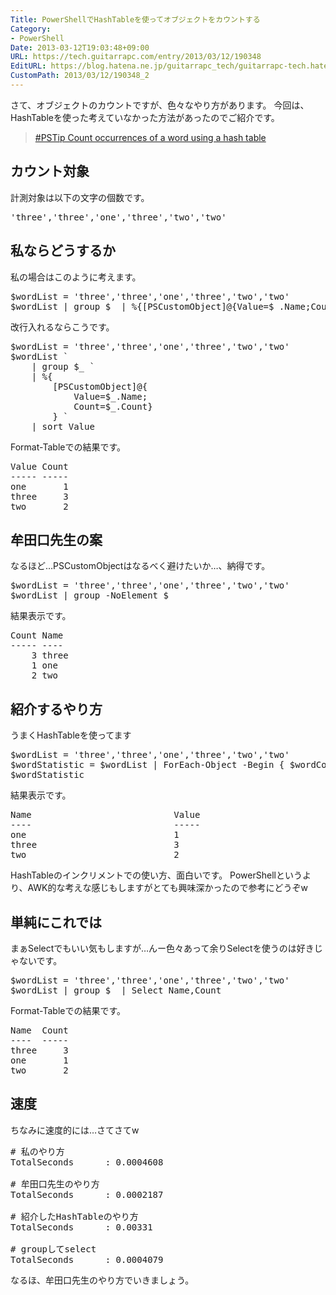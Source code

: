 ```yaml
---
Title: PowerShellでHashTableを使ってオブジェクトをカウントする
Category:
- PowerShell
Date: 2013-03-12T19:03:48+09:00
URL: https://tech.guitarrapc.com/entry/2013/03/12/190348
EditURL: https://blog.hatena.ne.jp/guitarrapc_tech/guitarrapc-tech.hatenablog.com/atom/entry/11696248318757675540
CustomPath: 2013/03/12/190348_2
---
```


さて、オブジェクトのカウントですが、色々なやり方があります。
今回は、HashTableを使った考えていなかった方法があったのでご紹介です。

<blockquote><a href="http://www.powershellmagazine.com/2013/01/21/pstip-count-occurrences-of-a-word-using-a-hash-table/" target="_blank">#PSTip Count occurrences of a word using a hash table</a></blockquote>



<h2>カウント対象</h2>
計測対象は以下の文字の個数です。
<pre class="brush: powershell">
'three','three','one','three','two','two'
</pre>

<h2>私ならどうするか</h2>
私の場合はこのように考えます。
<pre class="brush: powershell">
$wordList = 'three','three','one','three','two','two'
$wordList | group $_ | %{[PSCustomObject]@{Value=$_.Name;Count=$_.Count}} | sort Value
</pre>

改行入れるならこうです。
<pre class="brush: powershell">
$wordList = 'three','three','one','three','two','two'
$wordList `
    | group $_ `
    | %{
        [PSCustomObject]@{
            Value=$_.Name;
            Count=$_.Count}
        } `
    | sort Value
</pre>

Format-Tableでの結果です。
<pre class="brush: powershell">
Value Count
----- -----
one       1
three     3
two       2
</pre>

<h2>牟田口先生の案</h2>
なるほど…PSCustomObjectはなるべく避けたいか…、納得です。
<pre class="brush: powershell">
$wordList = 'three','three','one','three','two','two'
$wordList | group -NoElement $_
</pre>

結果表示です。
<pre class="brush: powershell">
Count Name
----- ----
    3 three
    1 one
    2 two
</pre>

<h2>紹介するやり方</h2>
うまくHashTableを使ってます
<pre class="brush: powershell">
$wordList = 'three','three','one','three','two','two'
$wordStatistic = $wordList | ForEach-Object -Begin { $wordCounts=@{} } -Process { $wordCounts.$_++ } -End { $wordCounts }
$wordStatistic
</pre>

結果表示です。
<pre class="brush: powershell">
Name                           Value
----                           -----
one                            1
three                          3
two                            2
</pre>

HashTableのインクリメントでの使い方、面白いです。
PowerShellというより、AWK的な考えな感じもしますがとても興味深かったので参考にどうぞw


<h2>単純にこれでは</h2>
まぁSelectでもいい気もしますが…んー色々あって余りSelectを使うのは好きじゃないです。
<pre class="brush: powershell">
$wordList = 'three','three','one','three','two','two'
$wordList | group $_ | Select Name,Count
</pre>

Format-Tableでの結果です。
<pre class="brush: powershell">
Name  Count
----  -----
three     3
one       1
two       2
</pre>

<h2>速度</h2>
ちなみに速度的には…さてさてw

<pre class="brush: powershell">
# 私のやり方
TotalSeconds      : 0.0004608

# 牟田口先生のやり方
TotalSeconds      : 0.0002187

# 紹介したHashTableのやり方
TotalSeconds      : 0.00331

# groupしてselect
TotalSeconds      : 0.0004079
</pre>

なるほ、牟田口先生のやり方でいきましょう。
